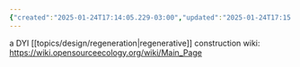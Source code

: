```yaml
---
{"created":"2025-01-24T17:14:05.229-03:00","updated":"2025-01-24T17:15:41.434-03:00","tags":["regen","database","project","resource","knowledgecommons","open-source","🌱"],"notestage":["🌱"],"relevancescore":90,"dg-publish":true,"permalink":"/projects-and-tools/projects/regen/open-source-ecology/","dgPassFrontmatter":true}
---
```


a DYI [[topics/design/regeneration\|regenerative]] construction wiki: https://wiki.opensourceecology.org/wiki/Main_Page